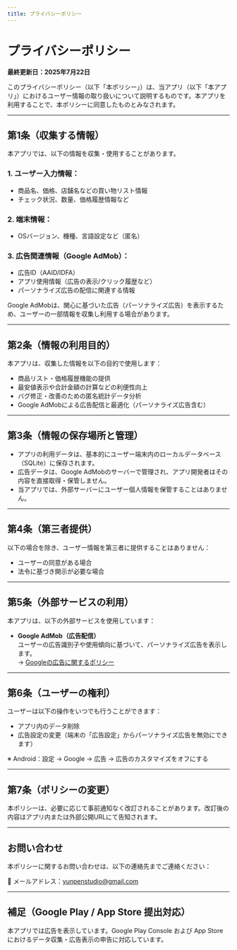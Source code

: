 ```yaml
---
title: プライバシーポリシー
---
```


# プライバシーポリシー

**最終更新日：2025年7月22日**

このプライバシーポリシー（以下「本ポリシー」）は、当アプリ（以下「本アプリ」）におけるユーザー情報の取り扱いについて説明するものです。本アプリを利用することで、本ポリシーに同意したものとみなされます。

---

## 第1条（収集する情報）

本アプリでは、以下の情報を収集・使用することがあります。

### 1. ユーザー入力情報：
- 商品名、価格、店舗名などの買い物リスト情報
- チェック状況、数量、価格履歴情報など

### 2. 端末情報：
- OSバージョン、機種、言語設定など（匿名）

### 3. 広告関連情報（Google AdMob）：
- 広告ID（AAID/IDFA）
- アプリ使用情報（広告の表示/クリック履歴など）
- パーソナライズ広告の配信に関連する情報

Google AdMobは、関心に基づいた広告（パーソナライズ広告）を表示するため、ユーザーの一部情報を収集し利用する場合があります。

---

## 第2条（情報の利用目的）

本アプリは、収集した情報を以下の目的で使用します：

- 商品リスト・価格履歴機能の提供
- 最安値表示や合計金額の計算などの利便性向上
- バグ修正・改善のための匿名統計データ分析
- Google AdMobによる広告配信と最適化（パーソナライズ広告含む）

---

## 第3条（情報の保存場所と管理）

- アプリの利用データは、基本的にユーザー端末内のローカルデータベース（SQLite）に保存されます。
- 広告データは、Google AdMobのサーバーで管理され、アプリ開発者はその内容を直接取得・保管しません。
- 当アプリでは、外部サーバーにユーザー個人情報を保管することはありません。

---

## 第4条（第三者提供）

以下の場合を除き、ユーザー情報を第三者に提供することはありません：

- ユーザーの同意がある場合
- 法令に基づき開示が必要な場合

---

## 第5条（外部サービスの利用）

本アプリは、以下の外部サービスを使用しています：

- **Google AdMob（広告配信）**  
  ユーザーの広告識別子や使用傾向に基づいて、パーソナライズ広告を表示します。  
  → [Googleの広告に関するポリシー](https://policies.google.com/technologies/ads?hl=ja)

---

## 第6条（ユーザーの権利）

ユーザーは以下の操作をいつでも行うことができます：

- アプリ内のデータ削除
- 広告設定の変更（端末の「広告設定」からパーソナライズ広告を無効にできます）

※ Android：設定 → Google → 広告 → 広告のカスタマイズをオフにする

---

## 第7条（ポリシーの変更）

本ポリシーは、必要に応じて事前通知なく改訂されることがあります。改訂後の内容はアプリ内または外部公開URLにて告知されます。

---

## お問い合わせ

本ポリシーに関するお問い合わせは、以下の連絡先までご連絡ください：

📧 メールアドレス：yunpenstudio@gmail.com

---

## 補足（Google Play / App Store 提出対応）

本アプリでは広告を表示しています。Google Play Console および App Store におけるデータ収集・広告表示の申告に対応しています。

